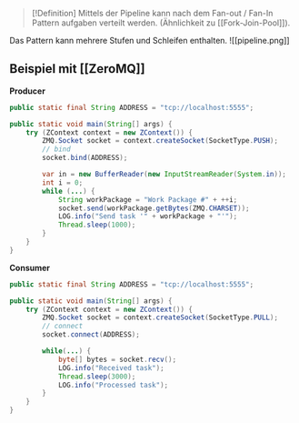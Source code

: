 >[!Definition]
>Mittels der Pipeline kann nach dem Fan-out / Fan-In Pattern aufgaben verteilt werden. (Ähnlichkeit zu [[Fork-Join-Pool]]).

Das Pattern kann mehrere Stufen und Schleifen enthalten.
![[pipeline.png]]

## Beispiel mit [[ZeroMQ]]
**Producer**
```java
public static final String ADDRESS = "tcp://localhost:5555";

public static void main(String[] args) {
	try (ZContext context = new ZContext()) {
		ZMQ.Socket socket = context.createSocket(SocketType.PUSH);
		// bind
		socket.bind(ADDRESS);

		var in = new BufferReader(new InputStreamReader(System.in));
		int i = 0;
		while (...) {
			String workPackage = "Work Package #" + ++i;
			socket.send(workPackage.getBytes(ZMQ.CHARSET));
			LOG.info("Send task '" + workPackage + "'");
			Thread.sleep(1000);
		}
	}
}
```

**Consumer**
```java
public static final String ADDRESS = "tcp://localhost:5555";

public static void main(String[] args) {
	try (ZContext context = new ZContext()) {
		ZMQ.Socket socket = context.createSocket(SocketType.PULL);
		// connect
		socket.connect(ADDRESS);

		while(...) {
			byte[] bytes = socket.recv();
			LOG.info("Received task");
			Thread.sleep(3000);
			LOG.info("Processed task");
		}
	}
}
```